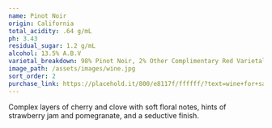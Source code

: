 ```yaml
---
name: Pinot Noir
origin: California
total_acidity: .64 g/mL
ph: 3.43
residual_sugar: 1.2 g/mL
alcohol: 13.5% A.B.V
varietal_breakdown: 98% Pinot Noir, 2% Other Complimentary Red Varietals
image_path: /assets/images/wine.jpg
sort_order: 2
purchase_link: https://placehold.it/800/e8117f/ffffff/?text=wine+for+sale
---
```


Complex layers of cherry and clove with soft floral notes, hints of strawberry jam and pomegranate, and a seductive finish.
